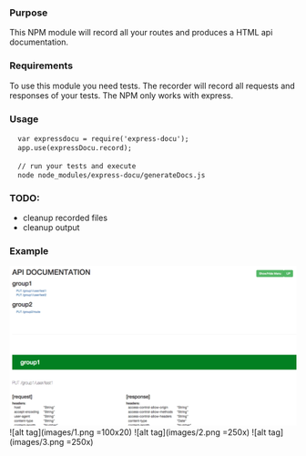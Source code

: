### Purpose

This NPM module will record all your routes and produces a HTML api documentation.


### Requirements

To use this module you need tests. The recorder will record all requests and responses of your tests.
The NPM only works with express.


### Usage

```
  var expressdocu = require('express-docu');
  app.use(expressDocu.record);
  
  // run your tests and execute
  node node_modules/express-docu/generateDocs.js
```

### TODO:
- cleanup recorded files
- cleanup output


### Example
![](images/1.png)
![alt tag](images/1.png =100x20)
![alt tag](images/2.png =250x)
![alt tag](images/3.png =250x)

